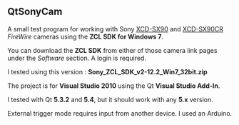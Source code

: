 ## QtSonyCam

A small test program for working with Sony [XCD-SX90][xcd-sx90] and [XCD-SX90CR][xcd-sx90cr] *FireWire* cameras using the **ZCL SDK for Windows 7**.

You can download the **ZCL SDK** from either of those camera link pages under the *Software* section. A login is required.

I tested using this version : **Sony_ZCL_SDK_v2-12.2_Win7_32bit.zip**

The project is for **Visual Studio 2010** using the Qt **Visual Studio Add-In**.

I tested with Qt **5.3.2** and **5.4**, but it should work with any **5.x** version.

External trigger mode requires input from another device. I used an Arduino.

[xcd-sx90]: http://www.image-sensing-solutions.eu/xcd_sx90.html
[xcd-sx90cr]: http://www.image-sensing-solutions.eu/xcd_sx90cr.html

